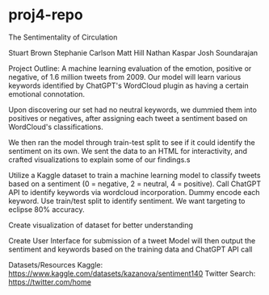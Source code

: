 # proj4-repo

The Sentimentality of Circulation


Stuart Brown
Stephanie Carlson
Matt Hill
Nathan Kaspar
Josh Soundarajan

Project Outline:
A machine learning evaluation of the emotion, positive or negative, of 1.6 million tweets from 2009. Our model will learn various keywords identified by ChatGPT's WordCloud plugin as having a certain emotional connotation.

Upon discovering our set had no neutral keywords, we dummied them into positives or negatives, after assigning each tweet a sentiment based on WordCloud's classifications.

We then ran the model through train-test split to see if it could identify the sentiment on its own. We sent the data to an HTML for interactivity, and crafted visualizations to explain some of our findings.s

Utilize a Kaggle dataset to train a machine learning model to classify tweets based on a sentiment (0 = negative, 2 = neutral, 4 = positive).
    Call ChatGPT API to identify keywords via wordcloud incorporation.
    Dummy encode each keyword.
    Use train/test split to identify sentiment.
    We want targeting to eclipse 80% accuracy.
    
Create visualization of dataset for better understanding

Create User Interface for submission of a tweet
Model will then output the sentiment and keywords based on the training data and ChatGPT API call

Datasets/Resources
Kaggle: https://www.kaggle.com/datasets/kazanova/sentiment140
Twitter Search: https://twitter.com/home

